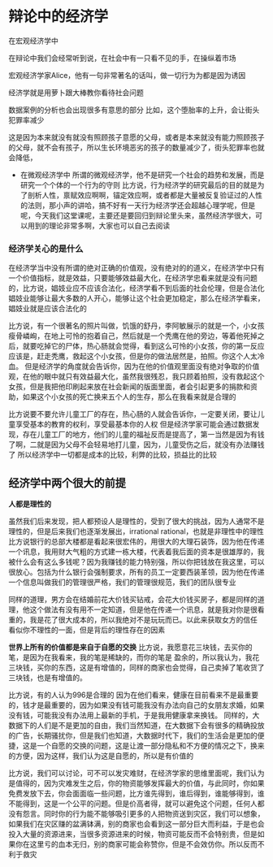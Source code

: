 # 辩论中的经济学
在宏观经济学中

在辩论中我们会经常听到说，在社会中有一只看不见的手，在操纵着市场

宏观经济学家Alice，他有一句非常著名的话叫，做一切行为为都是因为诱因

经济学就是用萝卜跟大棒教你看待社会问题

数据案例的分析也会出现很多有意思的部分
比如，这个堕胎率的上升，会让街头犯罪率减少

这是因为本来就没有就没有照顾孩子意愿的父母，或者是本来就没有能力照顾孩子的父母，就不会有孩子，所以生长环境恶劣的孩子的数量减少了，街头犯罪率也就会降低，

* 在微观经济学中
所谓的微观经济学，他不是研究一个社会的趋势和发展，而是研究一个个体的一个行为的守则
比方说，行为经济学的研究最后的目的就是为了剖析人性，禀赋效应啊啊，锚定效应啊，或者都是大量被反复验证过的人性的法则，那小声的讲哈，搞不好有一天行为经济学还会超越心理学呢，但是呢，今天我们这堂课呢，主要还是要回归到辩论里头来，虽然经济学很大，可以用到的理论非常多啊，大家也可以自己去阅读

### 经济学关心的是什么
在经济学当中没有所谓的绝对正确的价值观，没有绝对的的道义，在经济学中只有一个价值指标，就是效益，只要能够效益最大化，在经济学忠看来就是没有问题的，比方说，娼妓业应不应该合法化，经济学看不到后面的社会伦理，但是合法化娼妓业能够让最大多数的人开心，能够让这个社会更加稳定，那么在经济学看来，娼妓业就是应该合法化的

比方说，有一个很著名的照片叫做，饥饿的舒丹，李阿敏展示的就是一个，小女孩瘦骨嶙峋，在地上可怜的抱着自己，然后就是一个秃鹰在他的旁边，等着他死掉之后，就要吃掉它的尸体，热心肠就会觉得，看到这么可怜的小女孩，你的第一反应应该是，赶走秃鹰，救起这个小女孩，但是你的做法居然是，拍照。你这个人太冷血。
但是经济学的角度就会告诉你，因为在他的价值观里面没有绝对争取的价值观，在他的眼中就只有效益最大化，虽然我很残忍，我只顾着拍照，没有救起这个女孩，但是我把他印刷起来放在社会新闻的版面里面，者会引起更多的捐款和资助，如果这个小女孩的死亡换来五个人的生存，那么在我看来就是合理的

比方说要不要允许儿童工厂的存在，热心肠的人就会告诉你，一定要关闭，要让儿童享受基本的教育的权利，享受最基本你的人权
但是经济学家可能会通过数据发现，存在儿童工厂的地方，他们的儿童的福祉反而是提高了，第一当然是因为有钱了啊，二就是因为父母不会轻易地打儿童，因为，儿童受伤之后，就没有办法赚钱了
所以经济学中一切都是成本的比较，利弊的比较，损益比的比较 

## 经济学中两个很大的前提
**人都是理性的**

虽然我们后来发现，把人都预设人是理性的，受到了很大的挑战，因为人通常不是理性的，但是后来我们也逐渐发展出，irrational rational，也就是非理性中的理性
比方说银行的总部大楼都是看起来很宏伟的，用很大的大理石装饰，因为他在传递一个讯息，我用财大气粗的方式建一栋大楼，代表着我后面的资本是很雄厚的，我被什么会有这么多钱呢？因为我赚钱的能力特别强，所以你把钱放在我这里，可以很放心。包括为什么银行会强制要求，所有的员工一定要西装革领，因为他在传递一个信息叫做我们的管理很严格，我们的管理很规范，我们的团队很专业

同样的道理，男方会在结婚前花大价钱买钻戒，会花大价钱买房子，都是同样的道理，他这个做法有没有用不一定知道，但是他在传递一个讯息，就是我对你是很看重的，我是花了很大成本的，所以我绝对不是玩玩而已。以此来获取女方的信任
看似你不理性的一面，但是背后的理性存在的因素

**世界上所有的价值都是来自于自愿的交换**
比方说，我愿意花三块钱，去买你的笔，是因为在我看来，我的笔是稀缺的，而你的笔是 盈余的，所以我认为，我花三块钱，买你的东西，这是有增值的，同样的商家也会觉得，自己卖掉了笔收货了三块钱，也是有增值的。

比方说，有的人认为996是合理的
因为在他们看来，健康在目前看来不是最重要的，钱才是最重要的，因为如果没有钱可能我没有办法向自己的女朋友求婚，如果没有钱，可能我没有办法用上最新的手机，于是我用健康拿来换钱。
同样的，大数据下的人们是不是更加的自由，我们当然知道，在大数据下会有很多的精确投放的广告，长期骚扰你，但是我们也知道，大数据时代下，我们的生活会是更加的便捷，这是一个自愿的交换的问题，这是让渡一部分隐私和不方便的情况之下，换来的方便，因为这样，我们认为这是自愿的，所以是有价值的

比方说，我们可以讨论，可不可以发灾难财，在经济学家的思维里面呢，我们认为是值得的，因为灾难发生之后，你的物资能够发挥最大的价值，与此同时，你如果免费发放下去，你会面面临一些问题，比方谁先得到，谁后得到，谁能够得到，谁不能得到，这是一个公平的问题。但是价高者得，就可以避免这个问题，任何人都没有怨言。同时你的行为能不能够吸引更多的人把物资送到灾区，我们可以想象，如果我们在灾区赚的盆满钵满，别的商家也会看到这一部分巨大而利益，于是也会投入大量的资源进来，当很多资源进来的时候，物资可能反而不会特别贵，但是如果你在这里亏的血本无归，别的商家可能会称赞你，但是不会效仿你。所以反而不利于救灾

